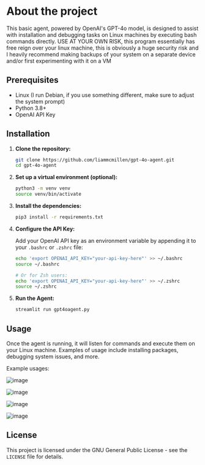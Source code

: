 # About the project
This basic agent, powered by OpenAI's GPT-4o model, is designed to assist with installation and debugging tasks on Linux machines by executing bash commands directly. USE AT YOUR OWN RISK, this program essentially has free reign over your linux machine, this is obviously a huge security risk and I heavily recommend making backups of your system on a separate device and/or first experimenting with it on a VM

## Prerequisites

- Linux (I run Debian, if you use something different, make sure to adjust the system prompt)
- Python 3.8+
- OpenAI API Key

## Installation

1. **Clone the repository:**

   ```bash
   git clone https://github.com/liammcmillen/gpt-4o-agent.git
   cd gpt-4o-agent
   ```

2. **Set up a virtual environment (optional):**

   ```bash
   python3 -m venv venv
   source venv/bin/activate
   ```
3. **Install the dependencies:**

   ```bash
   pip3 install -r requirements.txt
   ```
4. **Configure the API Key:**

   Add your OpenAI API key as an environment variable by appending it to your `.bashrc` or `.zshrc` file:

   ```bash
   echo 'export OPENAI_API_KEY="your-api-key-here"' >> ~/.bashrc
   source ~/.bashrc

   # Or for Zsh users:
   echo 'export OPENAI_API_KEY="your-api-key-here"' >> ~/.zshrc
   source ~/.zshrc
   ```
5. **Run the Agent:**

   ```bash
   streamlit run gpt4oagent.py
   ```
## Usage

Once the agent is running, it will listen for commands and execute them on your Linux machine. Examples of usage include installing packages, debugging system issues, and more.

Example usages:

![image](https://github.com/user-attachments/assets/1252755a-944f-40ba-9983-90412cbc9a16)

![image](https://github.com/user-attachments/assets/d4949990-9f6c-4519-a4a5-e023d802e806)

![image](https://github.com/user-attachments/assets/8e42cd8c-4f14-4652-a1fd-6a25fe910361)

![image](https://github.com/user-attachments/assets/16fcde7b-89dc-435d-b9ab-d0e5c24c7572)

## License

This project is licensed under the GNU General Public License - see the `LICENSE` file for details.
